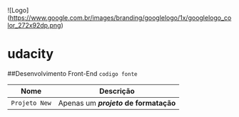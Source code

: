 ![Logo] 
(https://www.google.com.br/images/branding/googlelogo/1x/googlelogo_color_272x92dp.png)

# udacity
##Desenvolvimento Front-End
`codigo fonte`

| Nome | Descrição |
| --- | --- |
| `Projeto New` | Apenas um **_projeto_ de formatação** |
